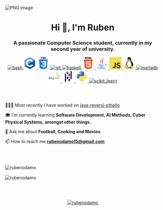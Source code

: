 <img width="1127" alt="PNG image" src="https://github.com/rubenodamo/rubenodamo/assets/93412774/693b26b2-2dc6-4b96-b190-ac83bf3784e7">



<h1 align="center">Hi 👋, I'm Ruben</h1>
<h3 align="center">A passionate Computer Science student, currently in my second year of university.</h3>

<p align="center"> <a href="https://www.gnu.org/software/bash/" target="_blank" rel="noreferrer"> <img src="https://www.vectorlogo.zone/logos/gnu_bash/gnu_bash-icon.svg" alt="bash" width="40" height="40"/> </a> <a href="https://www.cprogramming.com/" target="_blank" rel="noreferrer"> <img src="https://raw.githubusercontent.com/devicons/devicon/master/icons/c/c-original.svg" alt="c" width="40" height="40"/> </a> <a href="https://www.w3schools.com/css/" target="_blank" rel="noreferrer"> <img src="https://raw.githubusercontent.com/devicons/devicon/master/icons/css3/css3-original-wordmark.svg" alt="css3" width="40" height="40"/> </a> <a href="https://git-scm.com/" target="_blank" rel="noreferrer"> <img src="https://www.vectorlogo.zone/logos/git-scm/git-scm-icon.svg" alt="git" width="40" height="40"/> </a> <a href="https://www.haskell.org/" target="_blank" rel="noreferrer"> <img src="https://upload.wikimedia.org/wikipedia/commons/1/1c/Haskell-Logo.svg" alt="haskell" width="40" height="40"/> </a> <a href="https://www.w3.org/html/" target="_blank" rel="noreferrer"> <img src="https://raw.githubusercontent.com/devicons/devicon/master/icons/html5/html5-original-wordmark.svg" alt="html5" width="40" height="40"/> </a> <a href="https://www.java.com" target="_blank" rel="noreferrer"> <img src="https://raw.githubusercontent.com/devicons/devicon/master/icons/java/java-original.svg" alt="java" width="40" height="40"/> </a> <a href="https://developer.mozilla.org/en-US/docs/Web/JavaScript" target="_blank" rel="noreferrer"> <img src="https://raw.githubusercontent.com/devicons/devicon/master/icons/javascript/javascript-original.svg" alt="javascript" width="40" height="40"/> </a> <a href="https://www.linux.org/" target="_blank" rel="noreferrer"> <img src="https://raw.githubusercontent.com/devicons/devicon/master/icons/linux/linux-original.svg" alt="linux" width="40" height="40"/> </a> <a href="https://mariadb.org/" target="_blank" rel="noreferrer"> <img src="https://www.vectorlogo.zone/logos/mariadb/mariadb-icon.svg" alt="mariadb" width="40" height="40"/> </a> <a href="https://www.mysql.com/" target="_blank" rel="noreferrer"> <img src="https://raw.githubusercontent.com/devicons/devicon/master/icons/mysql/mysql-original-wordmark.svg" alt="mysql" width="40" height="40"/> </a> <a href="https://pandas.pydata.org/" target="_blank" rel="noreferrer"> <img src="https://raw.githubusercontent.com/devicons/devicon/2ae2a900d2f041da66e950e4d48052658d850630/icons/pandas/pandas-original.svg" alt="pandas" width="40" height="40"/> </a> <a href="https://www.python.org" target="_blank" rel="noreferrer"> <img src="https://raw.githubusercontent.com/devicons/devicon/master/icons/python/python-original.svg" alt="python" width="40" height="40"/> </a> <a href="https://scikit-learn.org/" target="_blank" rel="noreferrer"> <img src="https://upload.wikimedia.org/wikipedia/commons/0/05/Scikit_learn_logo_small.svg" alt="scikit_learn" width="40" height="40"/> </a> </p>

<br>
<br>

👨🏾‍💻 Most recently I have worked on [java-reversi-othello](https://github.com/rubenodamo/java-reversi-othello)

🎓 I’m currently learning **Software Development, AI Methods, Cyber Physical Systems, amongst other things.**

💬 Ask me about **Football, Cooking and Movies**

📫 How to reach me **rubenodamo15@gmail.com**


<br>
<br>

<p align="center">
  
  <p>&nbsp;<img align="left" src="https://github-readme-stats.vercel.app/api?username=rubenodamo&show_icons=true&theme=dark&title_color=a6d5c3&text_color=e3fee9&bg_color=3a7b7e&hide_border=true&cache_seconds=1800&locale=en" alt="rubenodamo" /></p>
  
  <p><img align="center" src="https://github-readme-stats.vercel.app/api/top-langs?username=rubenodamo&show_icons=true&theme=dark&title_color=6284ab&text_color=c5dbe0&bg_color=2d426d&hide_border=true&locale=en&layout=compact" alt="rubenodamo" /></p>

</p>

<br>
<br>

<p align="center">
<a href="https://linkedin.com/in/rubenodamo" target="blank"><img align="center" src="https://raw.githubusercontent.com/rahuldkjain/github-profile-readme-generator/master/src/images/icons/Social/linked-in-alt.svg" alt="rubenodamo" height="21" width="28" /></a>
</p>

